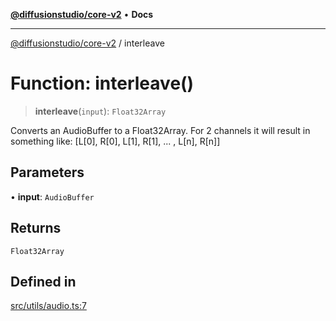 [**@diffusionstudio/core-v2**](../README.md) • **Docs**

***

[@diffusionstudio/core-v2](../globals.md) / interleave

# Function: interleave()

> **interleave**(`input`): `Float32Array`

Converts an AudioBuffer to a Float32Array.
For 2 channels it will result in something like:
[L[0], R[0], L[1], R[1], ... , L[n], R[n]]

## Parameters

• **input**: `AudioBuffer`

## Returns

`Float32Array`

## Defined in

[src/utils/audio.ts:7](https://github.com/diffusionstudio/core-v2/blob/ce69ef92917fd6c7f2f6e872cf6c87954dee9b56/src/utils/audio.ts#L7)
